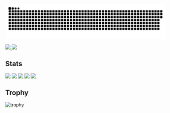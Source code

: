 ![](https://raw.githubusercontent.com/w2yuri/w2yuri/output/github-contribution-grid-snake.svg)

<p align="left">
  <a href="https://github.com/w2yuri">
    <img height="20" src="https://komarev.com/ghpvc/?username=w2yuri" />
  </a>
  <a href="https://github.com/w2yuri">
    <img height="20" src="https://img.shields.io/github/followers/w2yuri?label=follow&logo=github&style=flat" />
  </a>
</p>

## Stats
![](http://github-profile-summary-cards.vercel.app/api/cards/profile-details?username=w2yuri&theme=gruvbox)
![](http://github-profile-summary-cards.vercel.app/api/cards/repos-per-language?username=w2yuri&theme=gruvbox)
![](http://github-profile-summary-cards.vercel.app/api/cards/most-commit-language?username=w2yuri&theme=gruvbox)
![](http://github-profile-summary-cards.vercel.app/api/cards/stats?username=w2yuri&theme=gruvbox)
![](http://github-profile-summary-cards.vercel.app/api/cards/productive-time?username=w2yuri&theme=gruvbox&utcOffset=9)

## Trophy
![trophy](https://github-profile-trophy.vercel.app/?username=w2yuri&theme=gruvbox)
